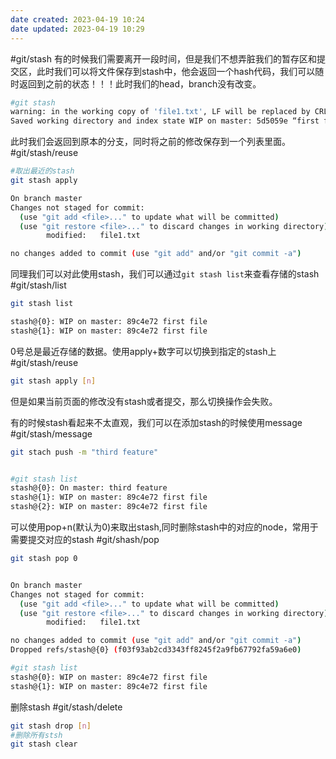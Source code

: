 ```yaml
---
date created: 2023-04-19 10:24
date updated: 2023-04-19 10:29
---
```


#git/stash
有的时候我们需要离开一段时间，但是我们不想弄脏我们的暂存区和提交区，此时我们可以将文件保存到stash中，他会返回一个hash代码，我们可以随时返回到之前的状态！！！此时我们的head，branch没有改变。

```sh
#git stash
warning: in the working copy of 'file1.txt', LF will be replaced by CRLF the next time Git touches it
Saved working directory and index state WIP on master: 5d5059e “first file
```

此时我们会返回到原本的分支，同时将之前的修改保存到一个列表里面。
#git/stash/reuse

```sh
#取出最近的stash
git stash apply

On branch master
Changes not staged for commit:
  (use "git add <file>..." to update what will be committed)  
  (use "git restore <file>..." to discard changes in working directory)
        modified:   file1.txt

no changes added to commit (use "git add" and/or "git commit -a")
```

同理我们可以对此使用stash，我们可以通过`git stash list`来查看存储的stash
#git/stash/list

```sh
git stash list

stash@{0}: WIP on master: 89c4e72 first file
stash@{1}: WIP on master: 89c4e72 first file
```

0号总是最近存储的数据。使用apply+数字可以切换到指定的stash上
#git/stash/reuse

```sh
git stash apply [n]
```

但是如果当前页面的修改没有stash或者提交，那么切换操作会失败。

有的时候stash看起来不太直观，我们可以在添加stash的时候使用message
#git/stash/message

```sh
git stach push -m "third feature"


#git stash list
stash@{0}: On master: third feature
stash@{1}: WIP on master: 89c4e72 first file
stash@{2}: WIP on master: 89c4e72 first file
```

可以使用pop+n(默认为0)来取出stash,同时删除stash中的对应的node，常用于需要提交对应的stash
#git/shash/pop

```sh
git stash pop 0


On branch master
Changes not staged for commit:
  (use "git add <file>..." to update what will be committed)  
  (use "git restore <file>..." to discard changes in working directory)
        modified:   file1.txt

no changes added to commit (use "git add" and/or "git commit -a")
Dropped refs/stash@{0} (f03f93ab2cd3343ff8245f2a9fb67792fa59a6e0)

#git stash list
stash@{0}: WIP on master: 89c4e72 first file
stash@{1}: WIP on master: 89c4e72 first file
```

删除stash
#git/stash/delete 

```sh
git stash drop [n]
#删除所有stsh
git stash clear
```
